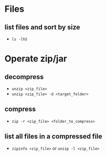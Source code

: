 # Files

## list files and sort by size
- `ls -lhS`

# Operate zip/jar

## decompress
- `unzip <zip_file>`
- `unzip <zip_file> -d <target_folder>`

## compress
- `zip -r <zip_file> <folder_to_compress>`

## list all files in a compressed file
- `zipinfo <zip_file>` or `unzip -l <zip_file>`
